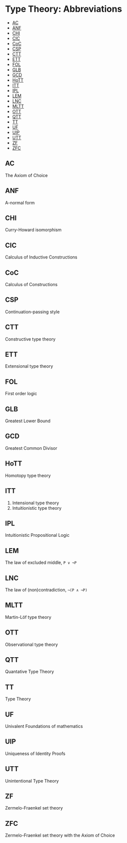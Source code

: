 # Type Theory: Abbreviations

<!-- TOC -->

- [AC](#ac)
- [ANF](#anf)
- [CHI](#chi)
- [CIC](#cic)
- [CoC](#coc)
- [CSP](#csp)
- [CTT](#ctt)
- [ETT](#ett)
- [FOL](#fol)
- [GLB](#glb)
- [GCD](#gcd)
- [HoTT](#hott)
- [ITT](#itt)
- [IPL](#ipl)
- [LEM](#lem)
- [LNC](#lnc)
- [MLTT](#mltt)
- [OTT](#ott)
- [QTT](#qtt)
- [TT](#tt)
- [UF](#uf)
- [UIP](#uip)
- [UTT](#utt)
- [ZF](#zf)
- [ZFC](#zfc)

<!-- /TOC -->

## AC
The Axiom of Choice

## ANF
A-normal form

## CHI
Curry-Howard isomorphism

## CIC
Calculus of Inductive Constructions

## CoC
Calculus of Constructions

## CSP
Continuation-passing style

## CTT
Constructive type theory

## ETT
Extensional type theory

## FOL
First order logic

## GLB
Greatest Lower Bound

## GCD
Greatest Common Divisor

## HoTT
Homotopy type theory

## ITT
1. Intensional type theory
2. Intuitionistic type theory

## IPL
Intuitionistic Propositional Logic

## LEM
The law of excluded middle, `P ∨ ¬P`

## LNC
The law of (non)contradiction, `¬(P ∧ ¬P)`

## MLTT
Martin-Löf type theory

## OTT
Observational type theory

## QTT
Quantative Type Theory

## TT
Type Theory

## UF
Univalent Foundations of mathematics

## UIP
Uniqueness of Identity Proofs

## UTT
Unintentional Type Theory

## ZF
Zermelo-Fraenkel set theory

## ZFC
Zermelo-Fraenkel set theory with the Axiom of Choice

